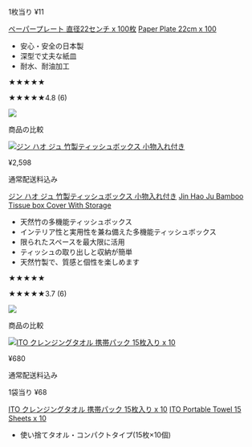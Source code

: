 
1枚当り ¥11

[ペーパープレート 直径22センチ x 100枚](https://www.costco.co.jp/c/Paper-Plate-22cm-x-100/p/552826) [Paper Plate 22cm x 100](https://www.costco.co.jp/c/Paper-Plate-22cm-x-100/p/552826)

- 安心・安全の日本製
- 深型で丈夫な紙皿
- 耐水、耐油加工

★★★★★

★★★★★4.8 (6)

![](https://www.costco.co.jp/mediapermalink/AddCart_white)

商品の比較

[![ジン ハオ ジュ 竹製ティッシュボックス 小物入れ付き](https://www.costco.co.jp/medias/sys_master/images/hfe/hc4/263625269018654.jpg)](https://www.costco.co.jp/c/Jin-Hao-Ju-Bamboo-Tissue-box-Cover-With-Storage/p/65463 "ジン ハオ ジュ 竹製ティッシュボックス 小物入れ付き")

¥2,598

通常配送料込み

[ジン ハオ ジュ 竹製ティッシュボックス 小物入れ付き](https://www.costco.co.jp/c/Jin-Hao-Ju-Bamboo-Tissue-box-Cover-With-Storage/p/65463) [Jin Hao Ju Bamboo Tissue box Cover With Storage](https://www.costco.co.jp/c/Jin-Hao-Ju-Bamboo-Tissue-box-Cover-With-Storage/p/65463)

- 天然竹の多機能ティッシュボックス
- インテリア性と実用性を兼ね備えた多機能ティッシュボックス
- 限られたスペースを最大限に活用
- ティッシュの取り出しと収納が簡単
- 天然竹製で、質感と個性を楽しめます

★★★★★

★★★★★3.7 (6)

![](https://www.costco.co.jp/mediapermalink/AddCart_white)

商品の比較

[![ITO クレンジングタオル 携帯パック 15枚入り x 10](https://www.costco.co.jp/medias/sys_master/images/haa/h95/210967471063070.jpg)](https://www.costco.co.jp/c/ITO-Portable-Towel-15-Sheets-x-10/p/61447 "ITO クレンジングタオル 携帯パック 15枚入り x 10")

¥680

通常配送料込み

1袋当り ¥68

[ITO クレンジングタオル 携帯パック 15枚入り x 10](https://www.costco.co.jp/c/ITO-Portable-Towel-15-Sheets-x-10/p/61447) [ITO Portable Towel 15 Sheets x 10](https://www.costco.co.jp/c/ITO-Portable-Towel-15-Sheets-x-10/p/61447)

- 使い捨てタオル・コンパクトタイプ(15枚×10個)
